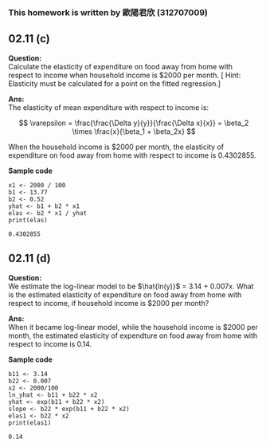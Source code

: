 ### This homework is written by 歐陽君欣 (312707009)
## 02.11 (c)
**Question:**\
Calculate the elasticity of expenditure on food away from home with respect to income when household income is $2000 per month. [ Hint: Elasticity must be calculated for a point on the fitted regression.]

**Ans:**\
The elasticity of mean expenditure with respect to income is:

$$ \varepsilon = \frac{\frac{\Delta y}{y}}{\frac{\Delta x}{x}} = \beta_2 \times \frac{x}{\beta_1 + \beta_2x} $$

When the household income is $2000 per month, the elasticity of expenditure on food away from home with respect to income is 0.4302855.

**Sample code**
```
x1 <- 2000 / 100
b1 <- 13.77
b2 <- 0.52
yhat <- b1 + b2 * x1
elas <- b2 * x1 / yhat
print(elas)
```
```
0.4302855
```
## 02.11 (d)
**Question:**\
We estimate the log-linear model to be $\hat{ln(y)}$ = 3.14 + 0.007x. What is the estimated elasticity of expenditure on food away from home with respect to income, if household income is $2000 per month?

**Ans:**\
When it became log-linear model, while the household income is $2000 per month, the estimated elasticity of expendture on food away from home with respect to income is 0.14.

**Sample code**
```
b11 <- 3.14
b22 <- 0.007
x2 <- 2000/100
ln_yhat <- b11 + b22 * x2
yhat <- exp(b11 + b22 * x2)
slope <- b22 * exp(b11 + b22 * x2)
elas1 <- b22 * x2
print(elas1)
```
```
0.14
```
